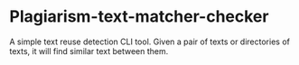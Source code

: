 # Plagiarism-text-matcher-checker
A simple text reuse detection CLI tool. Given a pair of texts or directories of texts, it will find similar text between them. 
